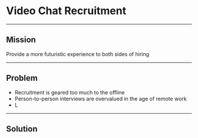 # Video Chat Recruitment

---

## Mission

Provide a more futuristic experience to both sides of hiring

---

## Problem

- Recruitment is geared too much to the offline
- Person-to-person interviews are overvalued in the age of remote work
- L

---

## Solution
